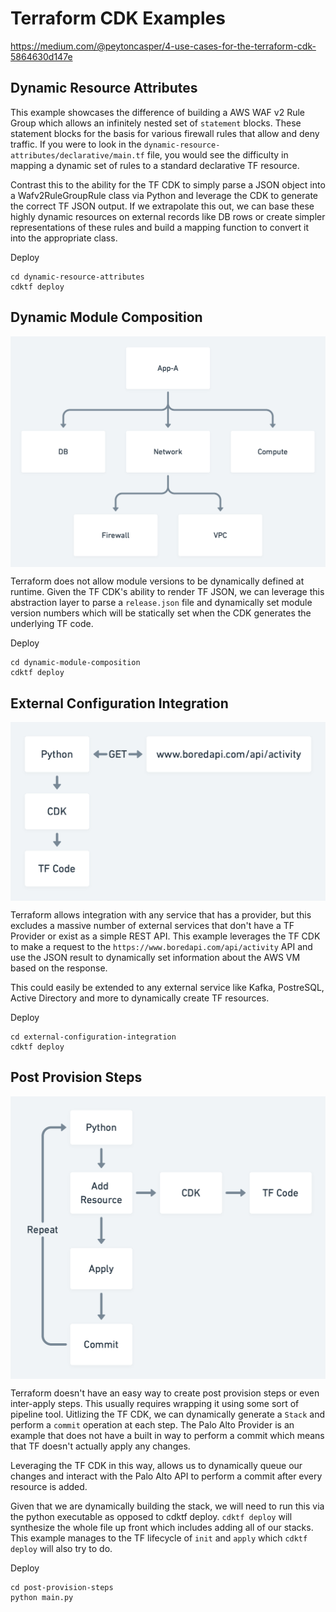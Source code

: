 # Terraform CDK Examples

https://medium.com/@peytoncasper/4-use-cases-for-the-terraform-cdk-5864630d147e

## Dynamic Resource Attributes


This example showcases the difference of building a AWS WAF v2 Rule Group which allows an infinitely nested set of `statement` blocks. These statement blocks for the basis for various firewall rules that allow and deny traffic. If you were to look in the `dynamic-resource-attributes/declarative/main.tf` file, you would see the difficulty in mapping a dynamic set of rules to a standard declarative TF resource.

Contrast this to the ability for the TF CDK to simply parse a JSON object into a Wafv2RuleGroupRule class via Python and leverage the CDK to generate the correct TF JSON output. If we extrapolate this out, we can base these highly dynamic resources on external records like DB rows or create simpler representations of these rules and build a mapping function to convert it into the appropriate class.


Deploy

```
cd dynamic-resource-attributes
cdktf deploy
```

## Dynamic Module Composition

<p align="center">
    <img align="center" src="docs/modulecomposition.png" alt="modulecomposition"/>
</p>

Terraform does not allow module versions to be dynamically defined at runtime. Given the TF CDK's ability to render TF JSON, we can leverage this abstraction layer to parse a `release.json` file and dynamically set module version numbers which will be statically set when the CDK generates the underlying TF code.

Deploy

```
cd dynamic-module-composition
cdktf deploy
```

## External Configuration Integration

<p align="center">
    <img align="center" src="docs/externalconfigurationdiagram.png" alt="externalconfigurationdiagram"/>
</p>

Terraform allows integration with any service that has a provider, but this excludes a massive number of external services that don't have a TF Provider or exist as a simple REST API. This example leverages the TF CDK to make a request to the `https://www.boredapi.com/api/activity` API and use the JSON result to dynamically set information about the AWS VM based on the response. 

This could easily be extended to any external service like Kafka, PostreSQL, Active Directory and more to dynamically create TF resources.

Deploy

```
cd external-configuration-integration
cdktf deploy
```

## Post Provision Steps

<p align="center">
    <img align="center" src="docs/postprovisionstepdiagram.png" alt="externalconfigurationdiagram"/>
</p>

Terraform doesn't have an easy way to create post provision steps or even inter-apply steps. This usually requires wrapping it using some sort of pipeline tool. Uitlizing the TF CDK, we can dynamically generate a `Stack` and perform a `commit` operation at each step. The Palo Alto Provider is an example that does not have a built in way to perform a commit which means that TF doesn't actually apply any changes.

Leveraging the TF CDK in this way, allows us to dynamically queue our changes and interact with the Palo Alto API to perform a commit after every resource is added.

Given that we are dynamically building the stack, we will need to run this via the python executable as opposed to cdktf deploy. `cdktf deploy` will synthesize the whole file up front which includes adding all of our stacks. This example manages to the TF lifecycle of `init` and `apply` which `cdktf deploy` will also try to do.

Deploy

```
cd post-provision-steps
python main.py
```
